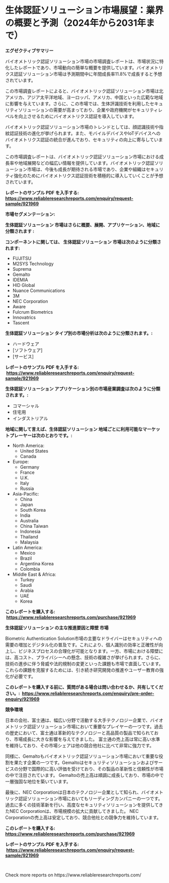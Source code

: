 <p><h1>生体認証ソリューション市場展望：業界の概要と予測（2024年から2031年まで）</h1></p><p><strong>エグゼクティブサマリー</strong></p>
<p><p>バイオメトリック認証ソリューション市場の市場調査レポートは、市場状況に特化したレポートであり、市場動向の簡単な概要を提供しています。バイオメトリクス認証ソリューション市場は予測期間中に年間成長率11.8%で成長すると予想されています。</p><p>この市場調査レポートによると、バイオメトリック認証ソリューション市場は北アメリカ、アジア太平洋地域、ヨーロッパ、アメリカ、中国といった広範な地域に影響を与えています。さらに、この市場では、生体評識技術を利用したセキュリティソリューションの需要が高まっており、企業や政府機関がセキュリティレベルを向上させるためにバイオメトリクス認証を導入しています。</p><p>バイオメトリック認証ソリューション市場のトレンドとしては、顔認識技術や指紋認証技術の進化が挙げられます。また、モバイルデバイスやIoTデバイスへのバイオメトリクス認証の統合が進んでおり、セキュリティの向上に寄与しています。</p><p>この市場調査レポートは、バイオメトリック認証ソリューション市場における成長率や地域展開などの幅広い情報を提供しています。バイオメトリック認証ソリューション市場は、今後も成長が期待される市場であり、企業や組織はセキュリティ強化のためにバイオメトリクス認証技術を積極的に導入していくことが予想されています。</p></p>
<p><strong>レポートのサンプル PDF を入手する: <a href="https://www.reliableresearchreports.com/enquiry/request-sample/921969">https://www.reliableresearchreports.com/enquiry/request-sample/921969</a></strong></p>
<p><strong>市場セグメンテーション:</strong></p>
<p><strong> 生体認証ソリューション 市場はさらに概要、展開、アプリケーション、地域に分類されます :</strong></p>
<p><strong>コンポーネントに関しては、 生体認証ソリューション 市場は次のように分類されます: &nbsp;</strong></p>
<p><ul><li>FUJITSU</li><li>M2SYS Technology</li><li>Suprema</li><li>Gemalto</li><li>IDEMIA</li><li>HID Global</li><li>Nuance Communications</li><li>3M</li><li>NEC Corporation</li><li>Aware</li><li>Fulcrum Biometrics</li><li>Innovatrics</li><li>Tascent</li></ul></p>
<p><strong> 生体認証ソリューション タイプ別の市場分析は次のように分類されます。:</strong></p>
<p><ul><li>ハードウェア</li><li>[ソフトウェア]</li><li>[サービス]</li></ul></p>
<p><strong>レポートのサンプル PDF を入手する: &nbsp;<a href="https://www.reliableresearchreports.com/enquiry/request-sample/921969">https://www.reliableresearchreports.com/enquiry/request-sample/921969</a></strong></p>
<p><strong> 生体認証ソリューション アプリケーション別の市場産業調査は次のように分類されます。:</strong></p>
<p><ul><li>コマーシャル</li><li>住宅用</li><li>インダストリアル</li></ul></p>
<p><strong>地域に関して言えば、生体認証ソリューション 地域ごとに利用可能なマーケットプレーヤーは次のとおりです。:</strong></p>
<p><ul>
    <li>
        North America:
        <ul>
            <li>United States</li>
            <li>Canada</li>
        </ul>
    </li>
    <li>
        Europe:
        <ul>
            <li>Germany</li>
            <li>France</li>
            <li>U.K.</li>
            <li>Italy</li>
            <li>Russia</li>
        </ul>
    </li>
    <li>
        Asia-Pacific:
        <ul>
            <li>China</li>
            <li>Japan</li>
            <li>South Korea</li>
            <li>India</li>
            <li>Australia</li>
            <li>China Taiwan</li>
            <li>Indonesia</li>
            <li>Thailand</li>
            <li>Malaysia</li>
        </ul>
    </li>
    <li>
        Latin America:
        <ul>
            <li>Mexico</li>
            <li>Brazil</li>
            <li>Argentina Korea</li>
            <li>Colombia</li>
        </ul>
    </li>
    <li>
        Middle East & Africa:
        <ul>
            <li>Turkey</li>
            <li>Saudi</li>
            <li>Arabia</li>
            <li>UAE</li>
            <li>Korea</li>
        </ul>
    </li>
    </ul></p>
<p><strong>このレポートを購入する: &nbsp;<a href="https://www.reliableresearchreports.com/purchase/921969">https://www.reliableresearchreports.com/purchase/921969</a></strong></p>
<p><strong>生体認証ソリューション の主な推進要因と障壁 市場</strong></p>
<p><p>Biometric Authentication Solution市場の主要なドライバーはセキュリティへの需要の増加とデジタル化の普及です。これにより、個人識別の効率と正確性が向上し、ビジネスプロセスの合理化が可能となります。一方、市場における障壁には、高コスト、プライバシーへの懸念、技術の複雑さが挙げられます。さらに、技術の進歩に伴う脅威や法的規制の変更といった課題も市場で直面しています。これらの課題を克服するためには、引き続き研究開発の推進やユーザー教育の強化が必要です。</p></p>
<p><strong>このレポートを購入する前に、質問がある場合は問い合わせるか、共有してください。:&nbsp; <a href="https://www.reliableresearchreports.com/enquiry/pre-order-enquiry/921969">https://www.reliableresearchreports.com/enquiry/pre-order-enquiry/921969</a></strong></p>
<p><strong>競争環境</strong></p>
<p><p>日本の会社、富士通は、幅広い分野で活動する大手テクノロジー企業で、バイオメトリック認証ソリューション市場において重要なプレイヤーの一つです。過去の歴史において、富士通は革新的なテクノロジーと高品質の製品で知られており、市場成長に大きな影響を与えてきました。 富士通の売上高は常に高い水準を維持しており、その市場シェアは他の競合他社に比べて非常に強力です。</p><p>同様に、Gemaltoもバイオメトリック認証ソリューション市場において重要な役割を果たす企業の一つです。Gemaltoはセキュリティソリューションおよびサービスの分野で国際的に高い評価を受けており、その製品の革新性と信頼性が市場の中で注目されています。  Gemaltoの売上高は順調に成長しており、市場の中で一層強固な地位を築いています。</p><p>最後に、NEC Corporationは日本のテクノロジー企業として知られ、バイオメトリック認証ソリューション市場においてもリーディングカンパニーの一つです。過去に多くの技術革新を行い、高度なセキュリティソリューションを提供してきたNEC Corporationは、市場規模の拡大に貢献してきました。 NEC Corporationの売上高は安定しており、競合他社との競争力を維持しています。</p></p>
<p><strong>このレポートを購入する: &nbsp; <a href="https://www.reliableresearchreports.com/purchase/921969">https://www.reliableresearchreports.com/purchase/921969</a></strong></p>
<p><strong>レポートのサンプル PDF を入手する: &nbsp;<a href="https://www.reliableresearchreports.com/enquiry/request-sample/921969">https://www.reliableresearchreports.com/enquiry/request-sample/921969</a></strong><strong></strong></p>
<p>&nbsp;</p>
<p>Check more reports on https://www.reliableresearchreports.com/</p>